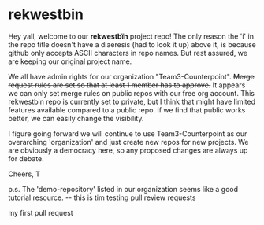 # rekwestbin

Hey yall, welcome to our **rekwestbïn** project repo! The only reason the 'i' in the repo title doesn't have a diaeresis (had to look it up) above it, is because github only accepts ASCII characters in repo names. But rest assured, we are keeping our original project name. 

We all have admin rights for our organization "Team3-Counterpoint". ~~Merge request rules are set so that at least 1 member has to approve.~~ It appears we can only set merge rules on public repos with our free org account. This rekwestbin repo is currently set to private, but I think that might have limited features available compared to a public repo. If we find that public works better, we can easily change the visibility. 

I figure going forward we will continue to use Team3-Counterpoint as our overarching 'organization' and just create new repos for new projects. We are obviously a democracy here, so any proposed changes are always up for debate.  

Cheers,
T

p.s. 
The 'demo-repository' listed in our organization seems like a good tutorial resource.
-- this is tim testing pull review requests

my first pull request
